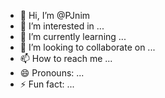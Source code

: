 - 👋 Hi, I’m @PJnim
- 👀 I’m interested in ...
- 🌱 I’m currently learning ...
- 💞️ I’m looking to collaborate on ...
- 📫 How to reach me ...
- 😄 Pronouns: ...
- ⚡ Fun fact: ...

<!---
PJnim/PJnim is a ✨ special ✨ repository because its `README.md` (this file) appears on your GitHub profile.
You can click the Preview link to take a look at your changes.
--->
